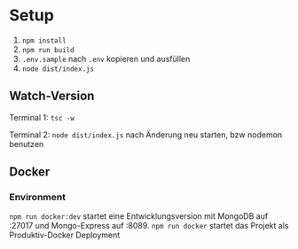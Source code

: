 # Setup
1. `npm install`
2. `npm run build`
3. `.env.sample` nach `.env` kopieren und ausfüllen
4. `node dist/index.js`

## Watch-Version
Terminal 1: `tsc -w`

Terminal 2: `node dist/index.js` nach Änderung neu starten, bzw nodemon benutzen

## Docker
### Environment
`npm run docker:dev` startet eine Entwicklungsversion mit MongoDB auf :27017 und Mongo-Express auf :8089. 
`npm run docker` startet das Projekt als Produktiv-Docker Deployment